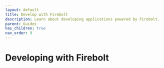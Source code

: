 ```yaml
---
layout: default
title: Develop with Firebolt
description: Learn about developing applications powered by Firebolt.
parent: Guides
has_children: true
nav_order: 9
---
```


# Developing with Firebolt

